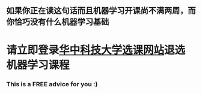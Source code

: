 ## 如果你正在读这句话而且机器学习开课尚不满两周，而你恰巧没有什么机器学习基础
# 请立即登录[华中科技大学选课网站](http://wsxk.hust.edu.cn/)退选**机器学习**课程
### This is a FREE advice for you :)
